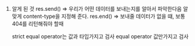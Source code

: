 1. 알게 된 것
    res.send() => 우리가 어떤 데이터를 보내는지를 알아서 파악한다음 알맞게 content-type을 지정해 준다.
    res.end() => 보내줄 데이터가 없을 떄, 보통 404를 리턴해줘야 할때

    strict equal operator는 값과 타입가지고 검사  equal operator 값만가지고 검사
    